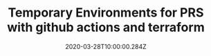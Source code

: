 ---
title: Temporary Environments for PRS with github actions and terraform
date: "2020-03-28T10:00:00.284Z"
description: A tutorial on how to achieve temporary environments and manage the lifecycle
draft: false
---